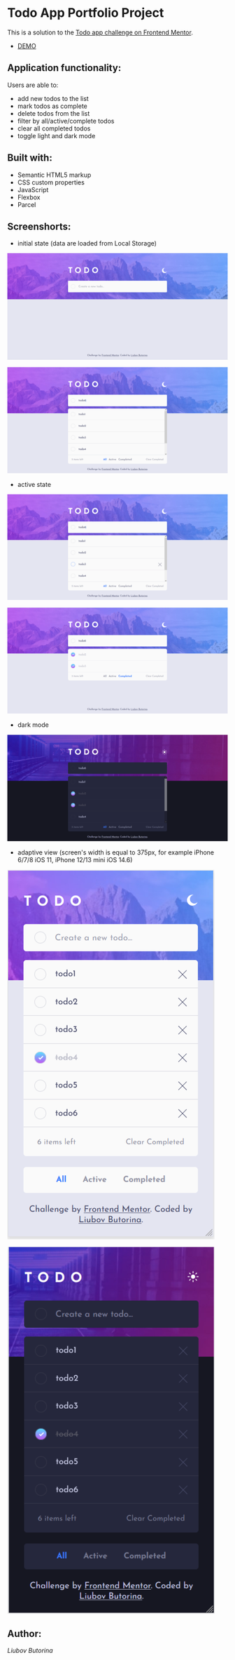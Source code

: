 # Todo App Portfolio Project

This is a solution to the [Todo app challenge on Frontend Mentor](https://www.frontendmentor.io/challenges/todo-app-Su1_KokOW). 

- [DEMO](https://liubovbutorina7.github.io/todo-app-main/)

## Application functionality:

Users are able to:
- add new todos to the list
- mark todos as complete
- delete todos from the list
- filter by all/active/complete todos
- clear all completed todos
- toggle light and dark mode

## Built with:

- Semantic HTML5 markup
- CSS custom properties
- JavaScript
- Flexbox
- Parcel

## Screenshorts:

- initial state (data are loaded from Local Storage)

![](./images/screenshots/todoApp1.png) 

![](./images/screenshots/todoApp2.png)

- active state

![](./images/screenshots/todoApp3.png)

![](./images/screenshots/todoApp4.png)

- dark mode

![](./images/screenshots/todoApp5.png)

- adaptive view (screen's width is equal to 375px, for example iPhone 6/7/8 iOS 11, iPhone 12/13 mini iOS 14.6)

![](./images/screenshots/todoApp7.png)

![](./images/screenshots/todoApp6.png)

## Author:

_Liubov Butorina_